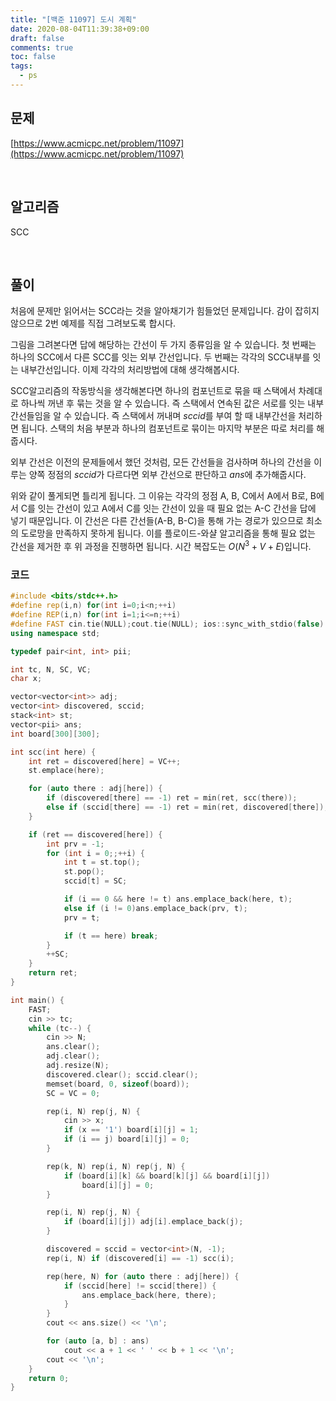 ```yaml
---
title: "[백준 11097] 도시 계획"
date: 2020-08-04T11:39:38+09:00
draft: false
comments: true
toc: false
tags:
  - ps
---
```


## 문제

[https://www.acmicpc.net/problem/11097](https://www.acmicpc.net/problem/11097)

<br>

## 알고리즘

SCC

<br>

## 풀이

처음에 문제만 읽어서는 SCC라는 것을 알아채기가 힘들었던 문제입니다. 감이 잡히지 않으므로 2번 예제를 직접 그려보도록 합시다.

그림을 그려본다면 답에 해당하는 간선이 두 가지 종류임을 알 수 있습니다. 첫 번째는 하나의 SCC에서 다른 SCC를 잇는 외부 간선입니다. 두 번째는 각각의 SCC내부를 잇는 내부간선입니다. 이제 각각의 처리방법에 대해 생각해봅시다.

SCC알고리즘의 작동방식을 생각해본다면 하나의 컴포넌트로 묶을 때 스택에서 차례대로 하나씩 꺼낸 후 묶는 것을 알 수 있습니다. 즉 스택에서 연속된 값은 서로를 잇는 내부 간선들임을 알 수 있습니다. 즉 스택에서 꺼내며 $sccid$를 부여 할 때 내부간선을 처리하면 됩니다. 스택의 처음 부분과 하나의 컴포넌트로 묶이는 마지막 부분은 따로 처리를 해줍시다.

외부 간선은 이전의 문제들에서 했던 것처럼, 모든 간선들을 검사하며 하나의 간선을 이루는 양쪽 정점의 $sccid$가 다르다면 외부 간선으로 판단하고 $ans$에 추가해줍시다.

위와 같이 풀게되면 틀리게 됩니다. 그 이유는 각각의 정점 A, B, C에서 A에서 B로, B에서 C를 잇는 간선이 있고 A에서 C를 잇는 간선이 있을 때 필요 없는 A-C 간선을 답에 넣기 때문입니다. 이 간선은 다른 간선들(A-B, B-C)을 통해 가는 경로가 있으므로 최소의 도로망을 만족하지 못하게 됩니다. 이를 플로이드-와샬 알고리즘을 통해 필요 없는 간선을 제거한 후 위 과정을 진행하면 됩니다. 시간 복잡도는 $O(N^3+V+E)$입니다.

### 코드

```c++
#include <bits/stdc++.h>
#define rep(i,n) for(int i=0;i<n;++i)
#define REP(i,n) for(int i=1;i<=n;++i)
#define FAST cin.tie(NULL);cout.tie(NULL); ios::sync_with_stdio(false)
using namespace std;

typedef pair<int, int> pii;

int tc, N, SC, VC;
char x;

vector<vector<int>> adj;
vector<int> discovered, sccid;
stack<int> st;
vector<pii> ans;
int board[300][300];

int scc(int here) {
    int ret = discovered[here] = VC++;
    st.emplace(here);

    for (auto there : adj[here]) {
        if (discovered[there] == -1) ret = min(ret, scc(there));
        else if (sccid[there] == -1) ret = min(ret, discovered[there]);
    }

    if (ret == discovered[here]) {
        int prv = -1;
        for (int i = 0;;++i) {
            int t = st.top();
            st.pop();
            sccid[t] = SC;

            if (i == 0 && here != t) ans.emplace_back(here, t);
            else if (i != 0)ans.emplace_back(prv, t);
            prv = t;

            if (t == here) break;
        }
        ++SC;
    }
    return ret;
}

int main() {
    FAST;
    cin >> tc;
    while (tc--) {
        cin >> N;
        ans.clear();
        adj.clear();
        adj.resize(N);
        discovered.clear(); sccid.clear();
        memset(board, 0, sizeof(board));
        SC = VC = 0;

        rep(i, N) rep(j, N) {
            cin >> x;
            if (x == '1') board[i][j] = 1;
            if (i == j) board[i][j] = 0;
        }

        rep(k, N) rep(i, N) rep(j, N) {
            if (board[i][k] && board[k][j] && board[i][j])
                board[i][j] = 0;
        }

        rep(i, N) rep(j, N) {
            if (board[i][j]) adj[i].emplace_back(j);
        }

        discovered = sccid = vector<int>(N, -1);
        rep(i, N) if (discovered[i] == -1) scc(i);

        rep(here, N) for (auto there : adj[here]) {
            if (sccid[here] != sccid[there]) {
                ans.emplace_back(here, there);
            }
        }
        cout << ans.size() << '\n';

        for (auto [a, b] : ans)
            cout << a + 1 << ' ' << b + 1 << '\n';
        cout << '\n';
    }
    return 0;
}
```
